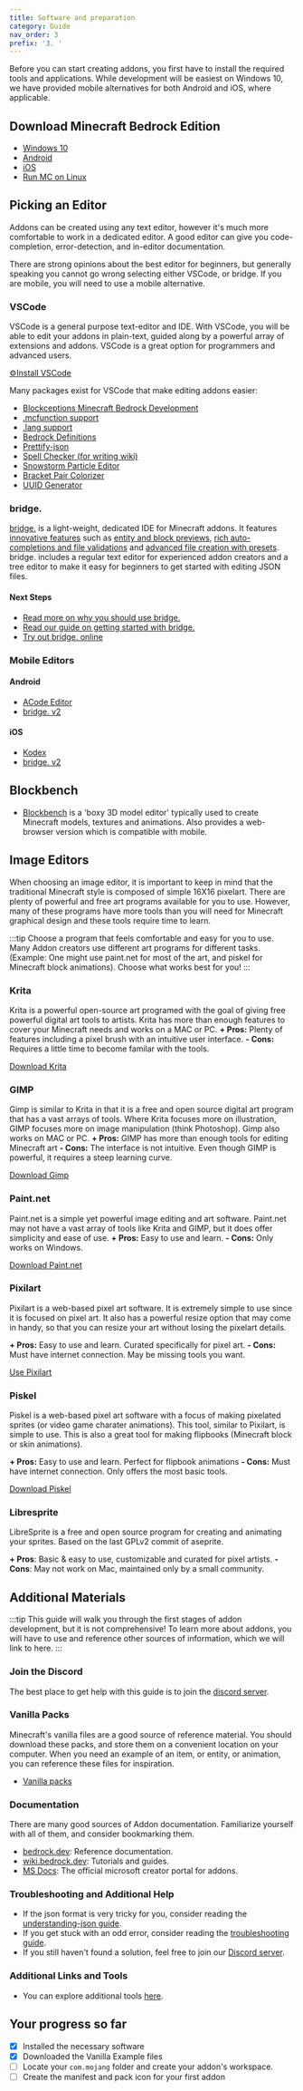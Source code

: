 ```yaml
---
title: Software and preparation
category: Guide
nav_order: 3
prefix: '3. '
---
```


Before you can start creating addons, you first have to install the required tools and applications. While development will be easiest on Windows 10, we have provided mobile alternatives for both Android and iOS, where applicable.

## Download Minecraft Bedrock Edition

-   [Windows 10](https://www.microsoft.com/en-us/p/minecraft-for-windows-10/9nblggh2jhxj?activetab=pivot:overviewtab)
-   [Android](https://play.google.com/store/apps/details?id=com.mojang.minecraftpe&hl=en)
-   [iOS](https://apps.apple.com/us/app/minecraft/id479516143)
-   [Run MC on Linux](https://discord.gg/VJTZ3KaTx6)

## Picking an Editor

Addons can be created using any text editor, however it's much more comfortable to work in a dedicated editor. A good editor can give you code-completion, error-detection, and in-editor documentation.

There are strong opinions about the best editor for beginners, but generally speaking you cannot go wrong selecting either VSCode, or bridge. If you are mobile, you will need to use a mobile alternative.

### VSCode

VSCode is a general purpose text-editor and IDE. With VSCode, you will be able to edit your addons in plain-text, guided along by a powerful array of extensions and addons. VSCode is a great option for programmers and advanced users.

[⚙️Install VSCode](https://code.visualstudio.com/)

<Spoiler title="Configuring VSCode">

Many packages exist for VSCode that make editing addons easier:

-   [Blockceptions Minecraft Bedrock Development](https://marketplace.visualstudio.com/items?itemName=BlockceptionLtd.blockceptionvscodeminecraftbedrockdevelopmentextension)
-   [.mcfunction support](https://marketplace.visualstudio.com/items?itemName=arcensoth.language-mcfunction)
-   [.lang support](https://marketplace.visualstudio.com/items?itemName=zz5840.minecraft-lang-colorizer)
-   [Bedrock Definitions](https://marketplace.visualstudio.com/items?itemName=destruc7i0n.vscode-bedrock-definitions)
-   [Prettify-json](https://marketplace.visualstudio.com/items?itemName=mohsen1.prettify-json)
-   [Spell Checker (for writing wiki)](https://marketplace.visualstudio.com/items?itemName=streetsidesoftware.code-spell-checker)
-   [Snowstorm Particle Editor](https://marketplace.visualstudio.com/items?itemName=JannisX11.snowstorm)
-   [Bracket Pair Colorizer](https://marketplace.visualstudio.com/items?itemName=CoenraadS.bracket-pair-colorizer-2)
-   [UUID Generator](https://marketplace.visualstudio.com/items?itemName=netcorext.uuid-generator)

</Spoiler>

### bridge.

[bridge.](https://bridge-core.app/) is a light-weight, dedicated IDE for Minecraft addons. It features [innovative features](https://bridge-core.app/guide/features/) such as [entity and block previews](https://bridge-core.app/guide/features/index.html#file-previews), [rich auto-completions and file validations](https://bridge-core.app/guide/features/index.html#auto-completions-and-validation) and [advanced file creation with presets](https://bridge-core.app/guide/features/index.html#advanced-file-creation).
bridge. includes a regular text editor for experienced addon creators and a tree editor to make it easy for beginners to get started with editing JSON files.

#### Next Steps
- [Read more on why you should use bridge.](https://bridge-core.app/guide/why-bridge.html)
- [Read our guide on getting started with bridge.](https://bridge-core.app/guide/index.html)
- [Try out bridge. online](https://editor.bridge-core.app/)

### Mobile Editors

#### Android
-  [ACode Editor](https://play.google.com/store/apps/details?id=com.foxdebug.acodefree)
-  [bridge. v2](https://bridge-core.app/)

#### iOS
-  [Kodex](https://apps.apple.com/us/app/kodex/id1038574481)
-  [bridge. v2](https://bridge-core.app/)

## Blockbench

-   [Blockbench](https://blockbench.net/) is a 'boxy 3D model editor' typically used to create Minecraft models, textures and animations. Also provides a web-browser version which is compatible with mobile.

## Image Editors

When choosing an image editor, it is important to keep in mind that the traditional Minecraft style is composed of simple 16X16 pixelart. There are plenty of powerful and free art programs available for you to use. However, many of these programs have more tools than you will need for Minecraft graphical design and these tools require time to learn. 

:::tip
Choose a program that feels comfortable and easy for you to use. Many Addon creators use different art programs for different tasks. (Example: One might use paint․net for most of the art, and piskel for Minecraft block animations). Choose what works best for you! 
:::

### Krita
Krita is a powerful open-source art programed with the goal of giving free powerful digital art tools to artists. Krita has more than enough features to cover your Minecraft needs and works on a MAC or PC.
**+ Pros:** Plenty of features including a pixel brush with an intuitive user interface.
**- Cons:** Requires a little time to become familar with the tools.

[Download Krita](https://krita.org/en/) 

### GIMP
Gimp is similar to Krita in that it is a free and open source digital art program that has a vast arrays of tools. Where Krita focuses more on illustration, GIMP focuses more on image manipulation (think Photoshop). Gimp also works on MAC or PC.
**+ Pros:** GIMP has more than enough tools for editing Minecraft art
**- Cons:** The interface is not intuitive. Even though GIMP is powerful, it requires a steep learning curve.

[Download Gimp](https://www.gimp.org/)

### Paint․net
Paint․net is a simple yet powerful image editing and art software. Paint․net may not have a vast array of tools like Krita and GIMP, but it does offer simplicity and ease of use. 
**+ Pros:** Easy to use and learn.
**- Cons:** Only works on Windows. 

[Download Paint.net](https://www.getpaint.net)

### Pixilart
Pixilart is a web-based pixel art software. It is extremely simple to use since it is focused on pixel art. It also has a powerful resize option that may come in handy, so that you can resize your art without losing the pixelart details.

**+ Pros:** Easy to use and learn. Curated specifically for pixel art.
**- Cons:** Must have internet connection. May be missing tools you want.

[Use Pixilart](https://www.pixilart.com/)

### Piskel
Piskel is a web-based pixel art software with a focus of making pixelated sprites (or video game charater animations). This tool, similar to Pixilart, is simple to use. This is also a great tool for making flipbooks (Minecraft block or skin animations).

**+ Pros:** Easy to use and learn. Perfect for flipbook animations
**- Cons:** Must have internet connection. Only offers the most basic tools.

[Download Piskel](https://www.piskelapp.com/)

### Libresprite

LibreSprite is a free and open source program for creating and animating your sprites. Based on the last GPLv2 commit of aseprite.

**+ Pros**: Basic & easy to use, customizable and curated for pixel artists.
**- Cons**: May not work on Mac, maintained only by a small community.

## Additional Materials

:::tip
This guide will walk you through the first stages of addon development, but it is not comprehensive! To learn more about addons, you will have to use and reference other sources of information, which we will link to here.
:::

### Join the Discord

The best place to get help with this guide is to join the [discord server](/discord).

### Vanilla Packs

Minecraft's vanilla files are a good source of reference material. You should download these packs, and store them on a convenient location on your computer. When you need an example of an item, or entity, or animation, you can reference these files for inspiration.

-   [Vanilla packs](https://github.com/Mojang/bedrock-samples/releases)

### Documentation

There are many good sources of Addon documentation. Familiarize yourself with all of them, and consider bookmarking them.

-   [bedrock.dev](https://bedrock.dev/): Reference documentation.
-   [wiki.bedrock.dev](https://wiki.bedrock.dev/): Tutorials and guides.
-   [MS Docs](https://docs.microsoft.com/en-us/minecraft/creator/): The official microsoft creator portal for addons.

### Troubleshooting and Additional Help

-   If the json format is very tricky for you, consider reading the [understanding-json guide](/guide/understanding-json).
-   If you get stuck with an odd error, consider reading the [troubleshooting guide](/guide/troubleshooting).
-   If you still haven't found a solution, feel free to join our [Discord server](/discord).

### Additional Links and Tools

-   You can explore additional tools [here](/meta/useful-links).

## Your progress so far

<Checklist>

-   [x] Installed the necessary software
-   [x] Downloaded the Vanilla Example files
-   [ ] Locate your `com.mojang` folder and create your addon's workspace.
-   [ ] Create the manifest and pack icon for your first addon

</Checklist>
